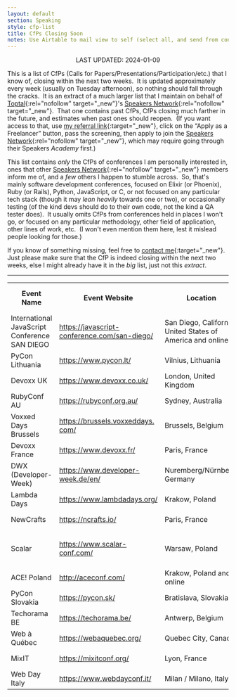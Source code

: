 ```yaml
---
layout: default
section: Speaking
style: cfp-list
title: CfPs Closing Soon
notes: Use Airtable to mail view to self (select all, and send from context menu), copy table from email, remove styling, and update date.
---
```


<center>LAST UPDATED: 2024-01-09</center>

This is a list of CfPs
(Calls for Papers/Presentations/Participation/etc.)
that I know of,
closing within the next two weeks.&nbsp;
It is updated approximately every week
(usually on Tuesday afternoon),
so nothing should fall through the cracks.&nbsp;
It is an extract of a much larger list
that I maintain on behalf of
[Toptal](https://www.toptal.com/#accept-only-candid-coders){:rel="nofollow" target="_new"}'s
[Speakers Network](https://www.toptal.com/community/speakers){:rel="nofollow" target="_new"}.&nbsp;
That one contains past CfPs,
CfPs closing much farther in the future,
and estimates when past ones should reopen.&nbsp;
(If you want access to that, use
[my referral link](https://www.toptal.com/#accept-only-candid-coders){:target="_new"},
click on the “Apply as a Freelancer” button,
pass the screening,
then apply to join the
[Speakers Network](https://www.toptal.com/community/speakers){:rel="nofollow" target="_new"},
which may require going through their Speakers _Academy_ first.)

This list contains _only_
the CfPs of conferences I am personally interested in,
ones that other
[Speakers Network](https://www.toptal.com/community/speakers){:rel="nofollow" target="_new"} members inform me of,
and a _few_ others I happen to stumble across.&nbsp;
So, that's mainly software development conferences,
focused on Elixir (or Phoenix), Ruby (or Rails), Python, JavaScript, or C,
or not focused on any particular tech stack
(though it may _lean heavily_ towards one or two),
or occasionally testing
(of the kind devs should do to their own code,
not the kind a QA tester does).&nbsp;
It usually omits CfPs from conferences
held in places I won't go,
or focused on any particular
methodology, other field of application, other lines of work, etc.&nbsp;
(I won't even mention them here,
lest it mislead people looking for those.)

If you know of something missing, feel free to
[contact me](/contact){:target="_new"}.&nbsp;
Just please make sure that
the CfP is indeed closing within the next two weeks,
else I might already have it in the _big_ list, just not this _extract_.

<hr>

<table>
  <tbody>
    <tr>
      <th>Event Name</th>
      <th>Event Website</th>
      <th>Location</th>
      <th>CFP Close<br>Date</th>
      <th>CFP Close<br>Estimated?</th>
      <th>Event Date</th>
      <th>CFP Link</th>
    </tr>
    <tr>
      <td>International JavaScript Conference SAN DIEGO</td>
      <td><a href="https://javascript-conference.com/san-diego/" target="_blank">https://javascript-conference.<wbr>com/san-diego/</a></td>
      <td>San Diego, California, United States of America and online</td>
      <td>2024-01-09</td>
      <td></td>
      <td>2024-05-20</td>
      <td><a href="https://callforpapers.sandsmedia.com/" target="_blank">https://callforpapers.<wbr>sandsmedia.com/</a></td>
    </tr>
    <tr>
      <td>PyCon Lithuania</td>
      <td><a href="https://www.pycon.lt/" target="_blank">https://www.pycon.lt/</a></td>
      <td>Vilnius, Lithuania</td>
      <td>2024-01-10</td>
      <td></td>
      <td>2024-04-03</td>
      <td><a href="https://pycon.lt/2024/call-for-proposals" target="_blank">https://pycon.lt/2024/call-<wbr>for-proposals</a></td>
    </tr>
    <tr>
      <td>Devoxx UK</td>
      <td><a href="https://www.devoxx.co.uk/" target="_blank">https://www.devoxx.co.uk/</a></td>
      <td>London, United Kingdom</td>
      <td>2024-01-12</td>
      <td></td>
      <td>2024-05-08</td>
      <td><a href="https://devoxxuk24.cfp.dev/" target="_blank">https://devoxxuk24.cfp.dev/</a></td>
    </tr>
    <tr>
      <td>RubyConf AU</td>
      <td><a href="https://rubyconf.org.au/" target="_blank">https://rubyconf.org.au/</a></td>
      <td>Sydney, Australia</td>
      <td>2024-01-12</td>
      <td></td>
      <td>2024-04-11</td>
      <td><a href="https://sessionize.com/rubyconf-au-2024" target="_blank">https://sessionize.com/<wbr>rubyconf-au-2024</a></td>
    </tr>
    <tr>
      <td>Voxxed Days Brussels</td>
      <td><a href="https://brussels.voxxeddays.com/" target="_blank">https://brussels.voxxeddays.<wbr>com/</a></td>
      <td>Brussels, Belgium</td>
      <td>2024-01-12</td>
      <td></td>
      <td>2024-05-22</td>
      <td><a href="https://vdbxl24.cfp.dev/" target="_blank">https://vdbxl24.cfp.dev/</a></td>
    </tr>
    <tr>
      <td>Devoxx France</td>
      <td><a href="https://www.devoxx.fr/" target="_blank">https://www.devoxx.fr/</a></td>
      <td>Paris, France</td>
      <td>2024-01-14</td>
      <td></td>
      <td>2024-04-17</td>
      <td><a href="https://devoxxfr2024.cfp.dev/" target="_blank">https://devoxxfr2024.cfp.dev/</a></td>
    </tr>
    <tr>
      <td>DWX (Developer-Week)</td>
      <td><a href="https://www.developer-week.de/en/" target="_blank">https://www.developer-week.de/<wbr>en/</a></td>
      <td>Nuremberg/Nürnberg, Germany</td>
      <td>2024-01-14</td>
      <td></td>
      <td>2024-07-02</td>
      <td><a href="https://sessionize.com/developer-week-24/" target="_blank">https://sessionize.com/<wbr>developer-week-24/</a></td>
    </tr>
    <tr>
      <td>Lambda Days</td>
      <td><a href="https://www.lambdadays.org/" target="_blank">https://www.lambdadays.org/</a></td>
      <td>Krakow, Poland</td>
      <td>2024-01-14</td>
      <td></td>
      <td>2024-05-27</td>
      <td><a href="https://www.lambdadays.org/lambdadays2024#call-for-talks" target="_blank">https://www.lambdadays.org/<wbr>lambdadays2024#call-for-talks</a></td>
    </tr>
    <tr>
      <td>NewCrafts</td>
      <td><a href="https://ncrafts.io/" target="_blank">https://ncrafts.io/</a></td>
      <td>Paris, France</td>
      <td>2024-01-14</td>
      <td></td>
      <td>2024-05-16</td>
      <td><a href="https://sessionize.com/newcrafts-paris-2024/" target="_blank">https://sessionize.com/<wbr>newcrafts-paris-2024/</a></td>
    </tr>
    <tr>
      <td>Scalar</td>
      <td><a href="https://www.scalar-conf.com/" target="_blank">https://www.scalar-conf.com/</a></td>
      <td>Warsaw, Poland</td>
      <td>2024-01-14</td>
      <td></td>
      <td>2024-03-21</td>
      <td><a href="https://docs.google.com/forms/d/e/1FAIpQLScsJZ171KHay-YCYl0_xCuEM3eINqqzuEaAy6CMui5FFmvkTw/viewform" target="_blank">https://docs.google.com/forms/<wbr>d/e/1FAIpQLScsJZ171KHay-YCYl0_<wbr>xCuEM3eINqqzuEaAy6CMui5FFmvkTw<wbr>/viewform</a></td>
    </tr>
    <tr>
      <td>ACE! Poland</td>
      <td><a href="http://aceconf.com/" target="_blank">http://aceconf.com/</a></td>
      <td>Krakow, Poland and online</td>
      <td>2024-01-15</td>
      <td></td>
      <td>2024-06-13</td>
      <td><a href="https://aceconf.com/become-speaker" target="_blank">https://aceconf.com/become-<wbr>speaker</a></td>
    </tr>
    <tr>
      <td>PyCon Slovakia</td>
      <td><a href="https://pycon.sk/" target="_blank">https://pycon.sk/</a></td>
      <td>Bratislava, Slovakia</td>
      <td>2024-01-15</td>
      <td></td>
      <td>2024-03-15</td>
      <td><a href="https://2024.pycon.sk/en/cfp.html" target="_blank">https://2024.pycon.sk/en/cfp.<wbr>html</a></td>
    </tr>
    <tr>
      <td>Techorama BE</td>
      <td><a href="https://techorama.be/" target="_blank">https://techorama.be/</a></td>
      <td>Antwerp, Belgium</td>
      <td>2024-01-15</td>
      <td></td>
      <td>2024-05-07</td>
      <td><a href="https://sessionize.com/techorama-2024-belgium/" target="_blank">https://sessionize.com/<wbr>techorama-2024-belgium/</a></td>
    </tr>
    <tr>
      <td>Web à Québec</td>
      <td><a href="https://webaquebec.org/" target="_blank">https://webaquebec.org/</a></td>
      <td>Quebec City, Canada</td>
      <td>2024-01-15</td>
      <td></td>
      <td>2024-05-28</td>
      <td><a href="https://webaquebec.org/appel-a-conferences" target="_blank">https://webaquebec.org/appel-<wbr>a-conferences</a></td>
    </tr>
    <tr>
      <td>MixIT</td>
      <td><a href="https://mixitconf.org/" target="_blank">https://mixitconf.org/</a></td>
      <td>Lyon, France</td>
      <td>2024-01-19</td>
      <td></td>
      <td>2024-04-25</td>
      <td><a href="https://mixitconf.org/cfp" target="_blank">https://mixitconf.org/cfp</a></td>
    </tr>
    <tr>
      <td>Web Day Italy</td>
      <td><a href="https://www.webdayconf.it/" target="_blank">https://www.webdayconf.it/</a></td>
      <td>Milan / Milano, Italy</td>
      <td>2024-01-20</td>
      <td></td>
      <td>2024-03-27</td>
      <td><a href="https://sessionize.com/web-day-2024" target="_blank">https://sessionize.com/web-<wbr>day-2024</a></td>
    </tr>
  </tbody>
</table>
